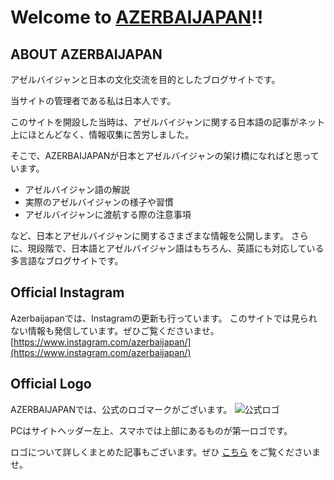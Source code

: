 
# Welcome to [AZERBAIJAPAN](https://azerbaijapan.xyz/)!!

## ABOUT AZERBAIJAPAN
アゼルバイジャンと日本の文化交流を目的としたブログサイトです。

当サイトの管理者である私は日本人です。

このサイトを開設した当時は、アゼルバイジャンに関する日本語の記事がネット上にほとんどなく、情報収集に苦労しました。

そこで、AZERBAIJAPANが日本とアゼルバイジャンの架け橋になればと思っています。

- アゼルバイジャン語の解説
- 実際のアゼルバイジャンの様子や習慣
- アゼルバイジャンに渡航する際の注意事項

など、日本とアゼルバイジャンに関するさまざまな情報を公開します。
さらに、現段階で、日本語とアゼルバイジャン語はもちろん、英語にも対応している多言語なブログサイトです。


## Official Instagram
Azerbaijapanでは、Instagramの更新も行っています。
このサイトでは見られない情報も発信しています。ぜひご覧くださいませ。
[https://www.instagram.com/azerbaijapan/](https://www.instagram.com/azerbaijapan/)

## Official Logo
AZERBAIJAPANでは、公式のロゴマークがございます。
![公式ロゴ](https://azerbaijapan.taichi-sigma2.com/wp-content/uploads/2020/11/azerbaijapan.jpg "Official logo")

PCはサイトヘッダー左上、スマホでは上部にあるものが第一ロゴです。

ロゴについて詳しくまとめた記事もございます。ぜひ
[こちら](https://azerbaijapan.xyz/ja/posts/112)
をご覧くださいませ。
